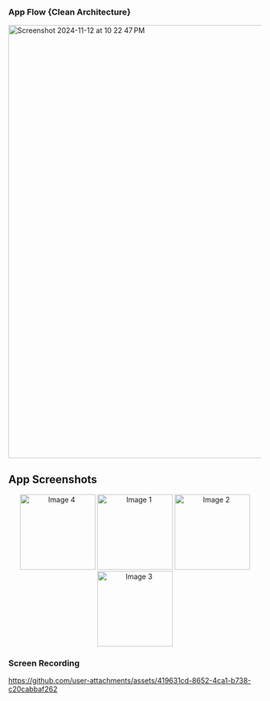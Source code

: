 ### App Flow {Clean Architecture}
<img width="862" alt="Screenshot 2024-11-12 at 10 22 47 PM" src="https://github.com/user-attachments/assets/26b9394b-8ed1-4c6b-8a56-1198374183dc">

## App Screenshots
<p align="center">
  <img src="https://github.com/user-attachments/assets/c9bbea44-9fe1-4da9-89fb-ce995d39a6fb" alt="Image 4" width="150"/>
  <img src="https://github.com/user-attachments/assets/15e8c445-3c30-4648-ab77-8e4e6c2936bf" alt="Image 1" width="150"/>
  <img src="https://github.com/user-attachments/assets/72ed1277-c0d8-4f61-823b-9ab47376133b" alt="Image 2" width="150"/>
  <img src="https://github.com/user-attachments/assets/d112f935-a70b-4cbe-85b1-fc8426a5f720" alt="Image 3" width="150"/>
</p>

### Screen Recording 
https://github.com/user-attachments/assets/419631cd-8652-4ca1-b738-c20cabbaf262


